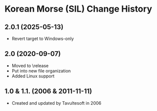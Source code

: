 Korean Morse (SIL) Change History
====================

2.0.1 (2025-05-13)
----------------
* Revert target to Windows-only

2.0 (2020-09-07)
----------------
* Moved to \release
* Put into new file organization
* Added Linux support

1.0 & 1.1. (2006 & 2011-11-11)
----------------
* Created and updated by Tavultesoft in 2006
